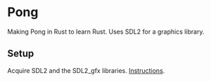 # Pong
Making Pong in Rust to learn Rust. Uses SDL2 for a graphics library.

## Setup
Acquire SDL2 and the SDL2_gfx libraries. [Instructions](https://github.com/Rust-SDL2/rust-sdl2#sdl20-development-libraries).